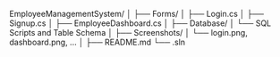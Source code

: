 EmployeeManagementSystem/
│
├── Forms/
│   ├── Login.cs
│   ├── Signup.cs
│   ├── EmployeeDashboard.cs
│
├── Database/
│   └── SQL Scripts and Table Schema
│
├── Screenshots/
│   └── login.png, dashboard.png, ...
│
├── README.md
└── .sln
